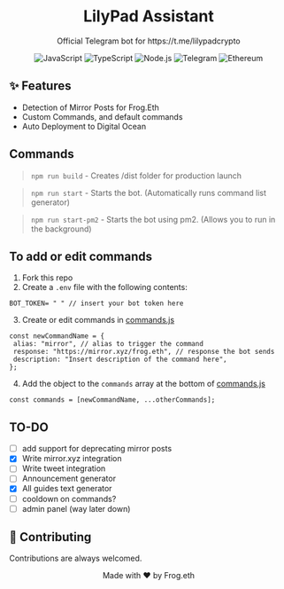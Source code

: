 <!-- Title -->

<h1 align="center">LilyPad Assistant</h1>

<!-- Description -->
<p align="center">Official Telegram bot for https://t.me/lilypadcrypto</p>

<!-- Badges -->
<p align="center">
  <img src="https://img.shields.io/badge/javascript-%23323330.svg?style=for-the-badge&logo=javascript&logoColor=%23F7DF1E" alt="JavaScript">
  <img src="https://img.shields.io/badge/typescript-%23007ACC.svg?style=for-the-badge&logo=typescript&logoColor=white" alt="TypeScript">
  <img src="https://img.shields.io/badge/node.js-6DA55F?style=for-the-badge&logo=node.js&logoColor=white" alt="Node.js">
  <img src="https://img.shields.io/badge/Telegram-2CA5E0?style=for-the-badge&logo=telegram&logoColor=white" alt="Telegram">
  <img src="https://img.shields.io/badge/Ethereum-3C3C3D?style=for-the-badge&logo=Ethereum&logoColor=white" alt="Ethereum">
</p>

<!-- Features -->
## ✨ Features
- Detection of Mirror Posts for Frog.Eth
- Custom Commands, and default commands
- Auto Deployment to Digital Ocean

## Commands
> `npm run build` - Creates /dist folder for production launch

> `npm run start` - Starts the bot. (Automatically runs command list generator)

> `npm run start-pm2` - Starts the bot using pm2. (Allows you to run in the background)

## To add or edit commands

1. Fork this repo
2. Create a `.env` file with the following contents:

```
BOT_TOKEN= " " // insert your bot token here
```

3. Create or edit commands in [commands.js](/src/bot/commands/commands.js)

```
const newCommandName = {
 alias: "mirror", // alias to trigger the command
 response: "https://mirror.xyz/frog.eth", // response the bot sends
 description: "Insert description of the command here",
};
```

4. Add the object to the `commands` array at the bottom of [commands.js](/bot/commands/commands.js)

```
const commands = [newCommandName, ...otherCommands];
```

## TO-DO

- [ ] add support for deprecating mirror posts
- [x] Write mirror.xyz integration
- [ ] Write tweet integration
- [ ] Announcement generator
- [x] All guides text generator
- [ ] cooldown on commands?
- [ ] admin panel (way later down)

<!-- Contributing -->
## 🤝 Contributing
Contributions are always welcomed.

<!-- Footer -->
<p align="center">
  Made with ❤️ by Frog.eth
</p>

